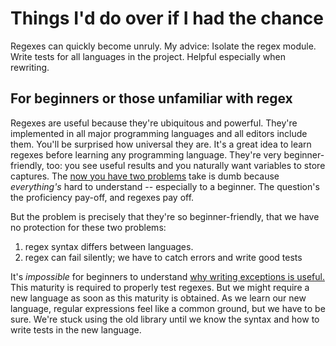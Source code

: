 # Things I'd do over if I had the chance

Regexes can quickly become unruly. My advice: Isolate the regex module. Write tests for all languages in the project.
Helpful especially when rewriting.

## For beginners or those unfamiliar with regex

Regexes are useful because they're ubiquitous and powerful. They're implemented in all major programming languages and all editors include them. You'll be surprised how universal they are. It's a great idea to learn regexes before learning any programming language. They're very beginner-friendly, too: you see useful results and you naturally want variables to store captures. The [now you have two problems](https://blog.codinghorror.com/regular-expressions-now-you-have-two-problems/) take is dumb because *everything's* hard to understand -- especially to a beginner. The question's the proficiency pay-off, and regexes pay off. 

But the problem is precisely that they're so beginner-friendly, that we have no protection for these two problems:

1. regex syntax differs between languages.
2. regex can fail silently; we have to catch errors and write good tests

It's *impossible* for beginners to understand [why writing exceptions is useful.](https://www.youtube.com/watch?v=jmL_zRx59_Q&t=5520s)
This maturity is required to properly test regexes.
But we might require a new language as soon as this maturity is obtained.
As we learn our new language, regular expressions feel like a common ground, but we have to be sure.
We're stuck using the old library until we know the syntax and how to write tests in the new language.
